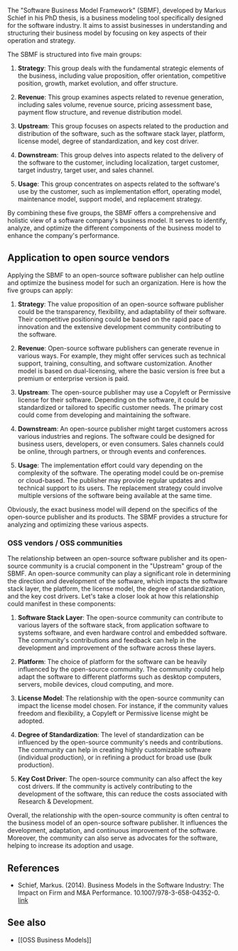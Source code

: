 
The "Software Business Model Framework" (SBMF), developed by Markus Schief in his PhD thesis, is a business modeling tool specifically designed for the software industry. It aims to assist businesses in understanding and structuring their business model by focusing on key aspects of their operation and strategy.

The SBMF is structured into five main groups:

1.  **Strategy**: This group deals with the fundamental strategic elements of the business, including value proposition, offer orientation, competitive position, growth, market evolution, and offer structure.
    
2.  **Revenue**: This group examines aspects related to revenue generation, including sales volume, revenue source, pricing assessment base, payment flow structure, and revenue distribution model.
    
3.  **Upstream**: This group focuses on aspects related to the production and distribution of the software, such as the software stack layer, platform, license model, degree of standardization, and key cost driver.
    
4.  **Downstream**: This group delves into aspects related to the delivery of the software to the customer, including localization, target customer, target industry, target user, and sales channel.
    
5.  **Usage**: This group concentrates on aspects related to the software's use by the customer, such as implementation effort, operating model, maintenance model, support model, and replacement strategy.

By combining these five groups, the SBMF offers a comprehensive and holistic view of a software company's business model. It serves to identify, analyze, and optimize the different components of the business model to enhance the company's performance.

## Application to open source vendors

Applying the SBMF  to an open-source software publisher can help outline and optimize the business model for such an organization. Here is how the five groups can apply:

1.  **Strategy**: The value proposition of an open-source software publisher could be the transparency, flexibility, and adaptability of their software. Their competitive positioning could be based on the rapid pace of innovation and the extensive development community contributing to the software.
    
2.  **Revenue**: Open-source software publishers can generate revenue in various ways. For example, they might offer services such as technical support, training, consulting, and software customization. Another model is based on dual-licensing, where the basic version is free but a premium or enterprise version is paid.
    
3.  **Upstream**: The open-source publisher may use a Copyleft or Permissive license for their software. Depending on the software, it could be standardized or tailored to specific customer needs. The primary cost could come from developing and maintaining the software.
    
4.  **Downstream**: An open-source publisher might target customers across various industries and regions. The software could be designed for business users, developers, or even consumers. Sales channels could be online, through partners, or through events and conferences.
    
5.  **Usage**: The implementation effort could vary depending on the complexity of the software. The operating model could be on-premise or cloud-based. The publisher may provide regular updates and technical support to its users. The replacement strategy could involve multiple versions of the software being available at the same time.    

Obviously, the exact business model will depend on the specifics of the open-source publisher and its products. The SBMF provides a structure for analyzing and optimizing these various aspects.

### OSS vendors / OSS communities

The relationship between an open-source software publisher and its open-source community is a crucial component in the "Upstream" group of the SBMF. An open-source community can play a significant role in determining the direction and development of the software, which impacts the software stack layer, the platform, the license model, the degree of standardization, and the key cost drivers. Let's take a closer look at how this relationship could manifest in these components:

1.  **Software Stack Layer**: The open-source community can contribute to various layers of the software stack, from application software to systems software, and even hardware control and embedded software. The community's contributions and feedback can help in the development and improvement of the software across these layers.
    
2.  **Platform**: The choice of platform for the software can be heavily influenced by the open-source community. The community could help adapt the software to different platforms such as desktop computers, servers, mobile devices, cloud computing, and more.
    
3.  **License Model**: The relationship with the open-source community can impact the license model chosen. For instance, if the community values freedom and flexibility, a Copyleft or Permissive license might be adopted.
    
4.  **Degree of Standardization**: The level of standardization can be influenced by the open-source community's needs and contributions. The community can help in creating highly customizable software (individual production), or in refining a product for broad use (bulk production).
    
5.  **Key Cost Driver**: The open-source community can also affect the key cost drivers. If the community is actively contributing to the development of the software, this can reduce the costs associated with Research & Development.

Overall, the relationship with the open-source community is often central to the business model of an open-source software publisher. It influences the development, adaptation, and continuous improvement of the software. Moreover, the community can also serve as advocates for the software, helping to increase its adoption and usage.

## References

-  Schief, Markus. (2014). Business Models in the Software Industry: The Impact on Firm and M&A Performance. 10.1007/978-3-658-04352-0.  [link](https://link.springer.com/book/10.1007/978-3-658-04352-0)

## See also

- [[OSS Business Models]]
